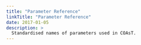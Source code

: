 ```yaml
---
title: "Parameter Reference"
linkTitle: "Parameter Reference"
date: 2017-01-05
description: >
  Standardised names of parameters used in COAsT.
---
```

